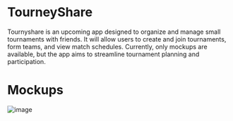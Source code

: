 # TourneyShare
Tournyshare is an upcoming app designed to organize and manage small tournaments with friends. It will allow users to create and join tournaments, form teams, and view match schedules. Currently, only mockups are available, but the app aims to streamline tournament planning and participation.

# Mockups
![image](https://github.com/user-attachments/assets/b8ea7f51-e743-49f7-9e7c-5b5ee613e46d)
